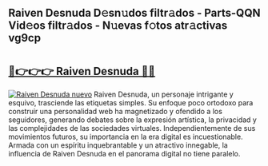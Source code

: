 ## Raiven Desnuda D𝚎sn𝚞dos filtr𝚊dos - Parts-QQN Vid𝚎os filtr𝚊dos - N𝚞evas f𝚘tos atr𝚊ctivas vg9cp

# <h2><a href="http://mbaouur.tromn.icu/?c=Raiven+Desnuda">🔗👉👉👉 Raiven Desnuda 🔗🔗</a></h2>

[![Raiven Desnuda nuevo](https://i.imgur.com/pEAQMta.gif)](http://mbaouur.tromn.icu/?c=Raiven+Desnuda)
Raiven Desnuda, un personaje intrigante y esquivo, trasciende las etiquetas simples. Su enfoque poco ortodoxo para construir una personalidad web ha magnetizado y ofendido a los seguidores, generando debates sobre la expresión artística, la privacidad y las complejidades de las sociedades virtuales. Independientemente de sus movimientos futuros, su importancia en la era digital es incuestionable. Armada con un espíritu inquebrantable y un atractivo innegable, la influencia de Raiven Desnuda en el panorama digital no tiene paralelo.
